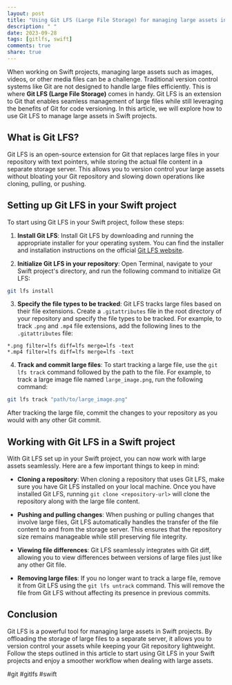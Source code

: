 ```yaml
---
layout: post
title: "Using Git LFS (Large File Storage) for managing large assets in Swift projects"
description: " "
date: 2023-09-28
tags: [gitlfs, swift]
comments: true
share: true
---
```


When working on Swift projects, managing large assets such as images, videos, or other media files can be a challenge. Traditional version control systems like Git are not designed to handle large files efficiently. This is where **Git LFS (Large File Storage)** comes in handy. Git LFS is an extension to Git that enables seamless management of large files while still leveraging the benefits of Git for code versioning. In this article, we will explore how to use Git LFS to manage large assets in Swift projects.

## What is Git LFS?

Git LFS is an open-source extension for Git that replaces large files in your repository with text pointers, while storing the actual file content in a separate storage server. This allows you to version control your large assets without bloating your Git repository and slowing down operations like cloning, pulling, or pushing.

## Setting up Git LFS in your Swift project

To start using Git LFS in your Swift project, follow these steps:

1. **Install Git LFS**: Install Git LFS by downloading and running the appropriate installer for your operating system. You can find the installer and installation instructions on the official [Git LFS website](https://git-lfs.github.com/).

2. **Initialize Git LFS in your repository**: Open Terminal, navigate to your Swift project's directory, and run the following command to initialize Git LFS:

```bash
git lfs install
```

3. **Specify the file types to be tracked**: Git LFS tracks large files based on their file extensions. Create a `.gitattributes` file in the root directory of your repository and specify the file types to be tracked. For example, to track `.png` and `.mp4` file extensions, add the following lines to the `.gitattributes` file:

```
*.png filter=lfs diff=lfs merge=lfs -text
*.mp4 filter=lfs diff=lfs merge=lfs -text
```

4. **Track and commit large files**: To start tracking a large file, use the `git lfs track` command followed by the path to the file. For example, to track a large image file named `large_image.png`, run the following command:

```bash
git lfs track "path/to/large_image.png"
```

After tracking the large file, commit the changes to your repository as you would with any other Git commit.

## Working with Git LFS in a Swift project

With Git LFS set up in your Swift project, you can now work with large assets seamlessly. Here are a few important things to keep in mind:

- **Cloning a repository**: When cloning a repository that uses Git LFS, make sure you have Git LFS installed on your local machine. Once you have installed Git LFS, running `git clone <repository-url>` will clone the repository along with the large file content.

- **Pushing and pulling changes**: When pushing or pulling changes that involve large files, Git LFS automatically handles the transfer of the file content to and from the storage server. This ensures that the repository size remains manageable while still preserving file integrity.

- **Viewing file differences**: Git LFS seamlessly integrates with Git diff, allowing you to view differences between versions of large files just like any other Git file.

- **Removing large files**: If you no longer want to track a large file, remove it from Git LFS using the `git lfs untrack` command. This will remove the file from Git LFS without affecting its presence in previous commits.

## Conclusion

Git LFS is a powerful tool for managing large assets in Swift projects. By offloading the storage of large files to a separate server, it allows you to version control your assets while keeping your Git repository lightweight. Follow the steps outlined in this article to start using Git LFS in your Swift projects and enjoy a smoother workflow when dealing with large assets.

#git #gitlfs #swift
